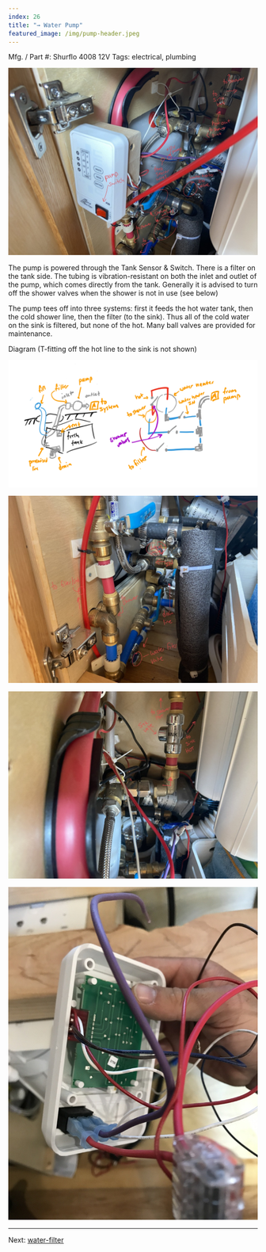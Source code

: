 ```yaml
---
index: 26
title: "→ Water Pump"
featured_image: /img/pump-header.jpeg
---
```


Mfg. / Part #: Shurflo 4008 12V 
Tags: electrical, plumbing

![pump-header.jpeg](img/pump-header.jpeg)

The pump is powered through the Tank Sensor & Switch. There is a filter on the tank side. The tubing is vibration-resistant on both the inlet and outlet of the pump, which comes directly from the tank.
Generally it is advised to turn off the shower valves when the shower is not in use (see below)

The pump tees off into three systems: first it feeds the hot water tank, then the cold shower line, then the filter (to the sink). Thus all of the cold water on the sink is filtered, but none of the hot. Many ball valves are provided for maintenance.

Diagram (T-fitting off the hot line to the sink is not shown)

![tanks-header](img/tanks-header.png)

![plumbing-header-2.jpeg](img/plumbing-header-2.jpeg)

![BB54BDDC-59DF-4EAE-A1AE-C1DC63C7CEA2.jpeg](img/BB54BDDC-59DF-4EAE-A1AE-C1DC63C7CEA2.jpeg)

![plumbing-control-panel](img/plumbing-control-panel.jpg)

---

Next: [water-filter](water-filter)